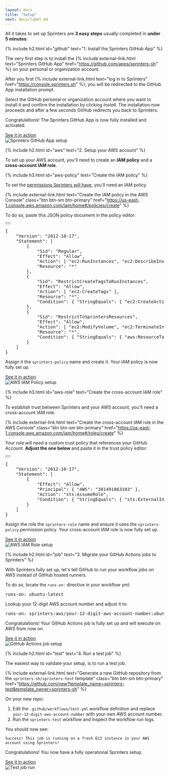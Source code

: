 ```yaml
---
layout: docs
title: "Setup"
next: docs/label.md
---
```


All it takes to set up Sprinters are **3 easy steps** usually completed in **under 5 minutes**:

{% include h2.html id="github" text="1. Install the Sprinters GitHub App" %}

The very first step is to install the {% include external-link.html text="Sprinters GitHub App"
        href="https://github.com/apps/sprinters-sh" %} on your personal or organization account.

After you first {% include external-link.html text="log in to Sprinters" href="https://console.sprinters.sh" %}, you
will be redirected to the GitHub App installation prompt.

Select the GitHub personal or organization account where you want to install it and confirm the installation by
clicking _Install_. The installation now proceeds and after a few seconds GitHub redirects you back to Sprinters.

Congratulations! The Sprinters GitHub App is now fully installed and activated.

<a class="btn btn-secondary" data-bs-toggle="collapse" href="#github-setup" aria-expanded="false" aria-controls="github-setup">
    <i class="bi bi-image me-1"></i>
    See it in action
</a>
<div class="collapse" id="github-setup">
    <img src="/assets/setup/github.png" alt="Sprinters GitHub App setup" class="screenshot">
</div>

{% include h2.html id="aws" text="2. Setup your AWS account" %}

To set up your AWS account, you'll need to create an **IAM policy** and a **cross-account IAM role**.

{% include h3.html id="aws-policy" text="Create the IAM policy" %}

To set the [permissions Sprinters will have](/docs/security#aws-permissions), you'll need an IAM policy.

{% include external-link.html text="Create the IAM policy in the AWS Console" class="btn btn-sm btn-primary"
        href="https://us-east-1.console.aws.amazon.com/iam/home#/policies/create" %}

<p class="mb-1">To do so, paste this <span class="fw-bold text-warning">JSON policy document</span> in the policy editor:</p>
<div class="alert alert-info font-monospace p-0 mb-2 position-relative" role="alert">
    <button type="button" class="btn-copy" title="Copy to clipboard"><i class="bi bi-copy"></i></button>
    <pre class="mb-0 p-2 fs-8">{
    "Version": "2012-10-17",
    "Statement": [
        {
            "Sid": "Regular",
            "Effect": "Allow",
            "Action": [ "ec2:RunInstances", "ec2:DescribeInstances", "ec2:DescribeSpotPriceHistory" ],
            "Resource": "*"
        },
        {
            "Sid": "RestrictCreateTagsToRunInstances",
            "Effect": "Allow",
            "Action": [ "ec2:CreateTags" ],
            "Resource": "*",
            "Condition": { "StringEquals": { "ec2:CreateAction": "RunInstances" } }
        },
        {
            "Sid": "RestrictToSprintersResources",
            "Effect": "Allow",
            "Action": [ "ec2:ModifyVolume", "ec2:TerminateInstances" ],
            "Resource": "*",
            "Condition": { "StringEquals": { "aws:ResourceTag/sprinters:sprinters": "true" } }
        }
    ]
}</pre>
</div>

Assign it the `sprinters-policy` name and create it. Your IAM policy is now fully set up.

<a class="btn btn-secondary" data-bs-toggle="collapse" href="#aws-policy-setup" aria-expanded="false" aria-controls="aws-policy-setup">
    <i class="bi bi-image me-1"></i>
    See it in action
</a>
<div class="collapse" id="aws-policy-setup">
    <img src="/assets/setup/aws-policy.png" alt="AWS IAM Policy setup" class="screenshot">
</div>

{% include h3.html id="aws-role" text="Create the cross-account IAM role" %}

To establish trust between Sprinters and your AWS account, you'll need a cross-account IAM role.

{% include external-link.html text="Create the cross-account IAM role in the AWS Console" class="btn btn-sm btn-primary" href="https://us-east-1.console.aws.amazon.com/iam/home#/roles/create" %}

<p class="mb-1">Your role will need a <span class="fw-bold text-warning">custom trust policy</span> that references your GitHub Account.
    <strong>Adjust the one below</strong> and paste it in the trust policy editor:</p>
<div class="alert alert-info font-monospace p-0 mb-2 position-relative" role="alert">
    <button type="button" class="btn-copy" title="Copy to clipboard"><i class="bi bi-copy"></i></button>
    <pre class="mb-0 p-2 fs-8">{
    "Version": "2012-10-17",
    "Statement": [
        {
            "Effect": "Allow",
            "Principal": { "AWS": "381491863103" },
            "Action": "sts:AssumeRole",
            "Condition": { "StringEquals": { "sts:ExternalId": "<span class="fw-bold fst-italic text-warning">your-github-account-name</span>" } }
        }
    ]
}</pre>
</div>

Assign the role the `sprinters-role` name and ensure it uses the `sprinters-policy` permission policy. Your cross-account IAM role is now fully set up.

<a class="btn btn-secondary" data-bs-toggle="collapse" href="#aws-role-setup" aria-expanded="false" aria-controls="aws-role-setup">
    <i class="bi bi-image me-1"></i>
    See it in action
</a>
<div class="collapse" id="aws-role-setup">
    <img src="/assets/setup/aws-role.png" alt="AWS IAM Role setup" class="screenshot">
</div>

{% include h2.html id="job" text="3. Migrate your GitHub Actions jobs to Sprinters" %}

With Sprinters fully set up, let's tell GitHub to run your workflow jobs on AWS instead of GitHub hosted runners.

<p class="mb-1">To do so, locate the <code>runs-on:</code> directive in your workflow yml:</p>
<div class="alert alert-info font-monospace p-0 mb-2 position-relative" role="alert">
    <pre class="mb-0 p-2 fs-7">runs-on: ubuntu-latest</pre>
</div>

<p class="mb-1">Lookup your 12-digit AWS account number and adjust it to:</p>
<div class="alert alert-info font-monospace p-0 mb-2 position-relative" role="alert">
    <pre class="mb-0 p-2 fs-7">runs-on: sprinters:aws/<span class="fw-bold fst-italic text-warning">your-12-digit-aws-account-number</span>:ubuntu-latest</pre>
</div>

Congratulations! Your GitHub Actions job is fully set up and will execute on AWS from now on.

<a class="btn btn-secondary" data-bs-toggle="collapse" href="#job-setup" aria-expanded="false" aria-controls="job-setup">
    <i class="bi bi-image me-1"></i>
    See it in action
</a>
<div class="collapse" id="job-setup">
    <img src="/assets/setup/job.png" alt="GitHub Actions job setup" class="screenshot">
</div>

{% include h2.html id="test" text="4. Run a test job" %}

The easiest way to validate your setup, is to run a test job.

{% include external-link.html text="Generate a new GitHub repository from the `sprinters-sh/sprinters-test` template" class="btn btn-sm btn-primary" href="https://github.com/new?template_name=sprinters-test&template_owner=sprinters-sh" %}

On your new repo:
1. Edit the `.github/workflows/test.yml` workflow definition and replace `your-12-digit-aws-account-number` with your own AWS account number.
2. Run the `sprinters-test` workflow and inspect the workflow run logs.

You should now see:

```
Success! This job is running on a fresh EC2 instance in your AWS account using Sprinters!
```

Congratulations! You now have a fully operational Sprinters setup.

<a class="btn btn-secondary" data-bs-toggle="collapse" href="#test-job" aria-expanded="false" aria-controls="test-job">
    <i class="bi bi-image me-1"></i>
    See it in action
</a>
<div class="collapse" id="test-job">
    <img src="/assets/setup/test.png" alt="Test job run" class="screenshot">
</div>
